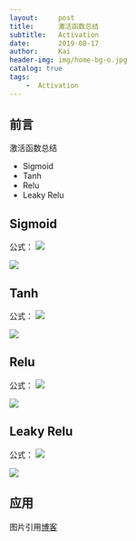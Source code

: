 ```yaml
---
layout:     post
title:      激活函数总结
subtitle:   Activation
date:       2019-08-17
author:     Kai
header-img: img/home-bg-o.jpg
catalog: true
tags:
    -  Activation
---
```


## 前言
激活函数总结
- Sigmoid
- Tanh
- Relu
- Leaky Relu

## Sigmoid
公式：
<img src="{{ site.baseurl }}/img/2019-8-17-activation_function/sigmoid_function.png" /> 

<img src="{{ site.baseurl }}/img/2019-8-17-activation_function/sigmoid_img.png" /> 


## Tanh
公式：
<img src="{{ site.baseurl }}/img/2019-8-17-activation_function/tanh_function.png" /> 

<img src="{{ site.baseurl }}/img/2019-8-17-activation_function/tanh_img.png" /> 

## Relu
公式：
<img src="{{ site.baseurl }}/img/2019-8-17-activation_function/relu_function.png" /> 

<img src="{{ site.baseurl }}/img/2019-8-17-activation_function/relu_img.png" /> 

## Leaky Relu
公式：
<img src="{{ site.baseurl }}/img/2019-8-17-activation_function/leaky_relu_function.png" /> 

<img src="{{ site.baseurl }}/img/2019-8-17-activation_function/leaky_relu_img.png" /> 


## 应用
图片引用[博客](https://blog.csdn.net/tyhj_sf/article/details/79932893)





